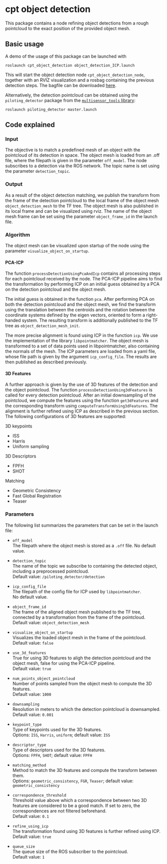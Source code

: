 # cpt object detection
This package contains a node refining object detections from a rough pointcloud 
to the exact position of the provided object mesh.

## Basic usage
A demo of the usage of this package can be launched with
```
roslaunch cpt_object_detection object_detection_ICP.launch
```
This will start the object detection node `cpt_object_detection_node`, together
with an RVIZ visualization and a rosbag containing the previous detection steps.
The bagfile can be downloaded [here](https://drive.google.com/file/d/1fhr-uqZKUYzn4yu6QJWsOqIJrIEoDE5Z/view?usp=sharing).

Alternatively, the detection pointcloud can be obtained using the 
`piloting_detector` package from the [`multisensor_tools` library](https://github.com/ethz-asl/multisensor_tools/tree/detector/piloting_detector):   
```
roslaunch piloting_detector master.launch
```

## Code explained
### Input
The objective is to match a predefined mesh of an object with the pointcloud of 
its detection in space.
The object mesh is loaded from an .off file, where the filepath is given in the
parameter ``off_model``.
The node subscribes to a detection via the ROS network. 
The topic name is set using the parameter ``detection_topic``.

### Output
As a result of the object detection matching, we publish the transform from the 
frame of the detection pointcloud to the local frame of the object mesh 
``object_detection_mesh`` to the TF tree.
The object mesh is also published in its local frame and can be visualized 
using rviz.
The name of the object mesh frame can be set using the parameter 
`object_frame_id` in the launch file.

### Algorithm
The object mesh can be visualized upon startup of the node using the 
parameter ``visualize_object_on_startup``.

#### PCA-ICP
The function ``processDetectionUsingPcaAndIcp`` contains all processing steps for each 
pointcloud received by the node.
The PCA-ICP pipeline aims to find the transformation by performing ICP on an 
initial guess obtained by a PCA on the detection pointcloud and the object mesh. 

The initial guess is obtained in the function ```pca```.
After performing PCA on both the detection pointcloud and the object mesh, we find 
the transform using the translation between the centroids and
the rotation between the coordinate systems defined by the eigen vectors, 
oriented to form a right-handed system. 
The resulting transform is additionally published to the TF tree as 
``object_detection_mesh_init``.

The more precise alignment is found using ICP in the function ``icp``.
We use the implementation of the library ``libpointmatcher``.
The object mesh is transformed to a set of data points used in libpointmatcher,
also containing the normals of the mesh. 
The ICP parameters are loaded from a yaml file, whose file path is given by
the argument ``icp_config_file``.
The results are then published as described previously.

#### 3D Features
A further approach is given by the use of 3D features of the detection and the object pointcloud.
The function `processDetectionUsing3dFeatures` is called for every detection pointcloud.
After an initial downsampling of the pointcloud, we compute the features using the function
`get3dFeatures` and the corresponding transform using `computeTransformUsing3dFeatures`.
The alignment is further refined using ICP as described in the previous section.
The following configurations of 3D features are supported: 

3D keypoints
- ISS
- Harris
- Uniform sampling

3D Descriptors
- FPFH
- SHOT

Matching
- Geometric Consistency
- Fast Global Registration
- Teaser

### Parameters
The following list summarizes the parameters that can be set in the launch file:
- `off_model`  
  The filepath where the object mesh is stored as a `.off` file.
  No default value.
  
- `detection_topic`  
  The name of the topic we subscribe to containing the 
  detected object, including a preprocessed pointcloud.  
  Default value: `/piloting_detector/detection`
  
- `icp_config_file`  
  The filepath of the config file for ICP used by 
  `libpointmatcher`.  
  No default value. 
  
- `object_frame_id`  
  The frame of the aligned object mesh published to the TF 
  tree, connected by a transformation from the frame of the pointcloud.  
  Default value: `object_detection_mesh`
  
- `visualize_object_on_startup`  
  Visualizes the loaded object mesh in the frame 
  of the pointcloud.  
  Default value: `false`
  
- `use_3d_features`  
  True for using 3D features to aligh the detection pointcloud and the object mesh,
  false for using the PCA-ICP pipeline.  
  Default value: `true`
  
- `num_points_object_pointcloud`  
  Number of points sampled from the object mesh to compute the 3D features.  
  Default value: `1000`
  
- `downsampling`  
  Resolution in meters to which the detection pointcloud is downsampled.  
  Default value: `0.001`
  
- `keypoint_type`  
  Type of keypoints used for the 3D features.  
  Options: `ISS`, `Harris`, `uniform`; default value: `ISS`
  
- `descriptor_type`  
  Type of descriptors used for the 3D features.  
  Options: `FPFH`, `SHOT`; default value: `FPFH`
  
- `matching_method`  
  Method to match the 3D features and compute the transform between them.  
  Options: `geometric_consistency`, `FGR`, `Teaser`; default value: `geometric_consistency`
  
- `correspondence_threshold`  
  Threshold value above which a correspondence between two 3D features are considered to be a good 
  match. If set to zero, the correspondences are not filtered beforehand.  
  Default value: `0.1`
  
- `refine_using_icp`  
  The transformation found using 3D features is further refined using ICP.  
  Default value: `true`
  
- `queue_size`  
  The queue size of the ROS subscriber to the pointcloud.  
  Default value: `1`
  